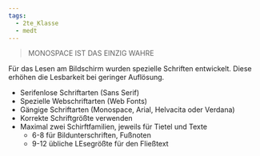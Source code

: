 ```yaml
---
tags:
  - 2te_Klasse
  - medt
---
```

> MONOSPACE IST DAS EINZIG WAHRE 

Für das Lesen am Bildschirm wurden spezielle Schriften entwickelt. Diese erhöhen die Lesbarkeit bei geringer Auflösung.
- Serifenlose Schriftarten (Sans Serif)
- Spezielle Webschriftarten (Web Fonts)
- Gängige Schriftarten (Monospace, Arial, Helvacita oder Verdana)
- Korrekte Schriftgrößte verwenden 
- Maximal zwei Schirftfamilien, jeweils für Tietel und Texte 
	- 6-8 für Bildunterschriften, Fußnoten 
	- 9-12 übliche LEsegrößte für den Fließtext  
